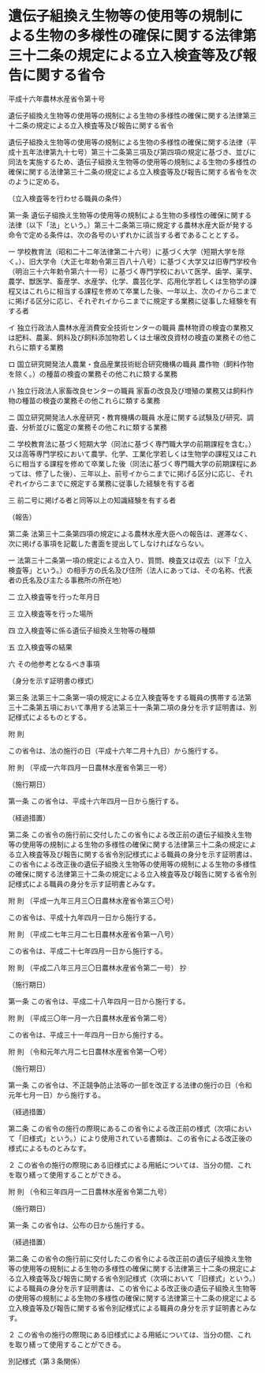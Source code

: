 # 遺伝子組換え生物等の使用等の規制による生物の多様性の確保に関する法律第三十二条の規定による立入検査等及び報告に関する省令

平成十六年農林水産省令第十号

遺伝子組換え生物等の使用等の規制による生物の多様性の確保に関する法律第三十二条の規定による立入検査等及び報告に関する省令

遺伝子組換え生物等の使用等の規制による生物の多様性の確保に関する法律（平成十五年法律第九十七号）第三十二条第三項及び第四項の規定に基づき、並びに同法を実施するため、遺伝子組換え生物等の使用等の規制による生物の多様性の確保に関する法律第三十二条の規定による立入検査等及び報告に関する省令を次のように定める。

（立入検査等を行わせる職員の条件）

第一条 遺伝子組換え生物等の使用等の規制による生物の多様性の確保に関する法律（以下「法」という。）第三十二条第三項に規定する農林水産大臣が発する命令で定める条件は、次の各号のいずれかに該当する者であることとする。

一 学校教育法（昭和二十二年法律第二十六号）に基づく大学（短期大学を除く。）、旧大学令（大正七年勅令第三百八十八号）に基づく大学又は旧専門学校令（明治三十六年勅令第六十一号）に基づく専門学校において医学、歯学、薬学、農学、獣医学、畜産学、水産学、化学、農芸化学、応用化学若しくは生物学の課程又はこれらに相当する課程を修めて卒業した後、一年以上、次のイからニまでに掲げる区分に応じ、それぞれイからニまでに規定する業務に従事した経験を有する者

イ 独立行政法人農林水産消費安全技術センターの職員 農林物資の検査の業務又は肥料、農薬、飼料及び飼料添加物若しくは土壌改良資材の検査の業務その他これらに類する業務

ロ 国立研究開発法人農業・食品産業技術総合研究機構の職員 農作物（飼料作物を除く。）の種苗の検査の業務その他これに類する業務

ハ 独立行政法人家畜改良センターの職員 家畜の改良及び増殖の業務又は飼料作物の種苗の検査の業務その他これらに類する業務

ニ 国立研究開発法人水産研究・教育機構の職員 水産に関する試験及び研究、調査、分析並びに鑑定の業務その他これに類する業務

二 学校教育法に基づく短期大学（同法に基づく専門職大学の前期課程を含む。）又は高等専門学校において農学、化学、工業化学若しくは生物学の課程又はこれらに相当する課程を修めて卒業した後（同法に基づく専門職大学の前期課程にあっては、修了した後）、三年以上、前号イからニまでに掲げる区分に応じ、それぞれイからニまでに規定する業務に従事した経験を有する者

三 前二号に掲げる者と同等以上の知識経験を有する者

（報告）

第二条 法第三十二条第四項の規定による農林水産大臣への報告は、遅滞なく、次に掲げる事項を記載した書面を提出してしなければならない。

一 法第三十二条第一項の規定による立入り、質問、検査又は収去（以下「立入検査等」という。）の相手方の氏名及び住所（法人にあっては、その名称、代表者の氏名及び主たる事務所の所在地）

二 立入検査等を行った年月日

三 立入検査等を行った場所

四 立入検査等に係る遺伝子組換え生物等の種類

五 立入検査等の結果

六 その他参考となるべき事項

（身分を示す証明書の様式）

第三条 法第三十二条第一項の規定による立入検査等をする職員の携帯する法第三十二条第五項において準用する法第三十一条第二項の身分を示す証明書は、別記様式によるものとする。

附 則

この省令は、法の施行の日（平成十六年二月十九日）から施行する。

附 則 （平成一六年四月一日農林水産省令第三一号）

（施行期日）

第一条 この省令は、平成十六年四月一日から施行する。

（経過措置）

第二条 この省令の施行前に交付したこの省令による改正前の遺伝子組換え生物等の使用等の規制による生物の多様性の確保に関する法律第三十二条の規定による立入検査等及び報告に関する省令別記様式による職員の身分を示す証明書は、この省令による改正後の遺伝子組換え生物等の使用等の規制による生物の多様性の確保に関する法律第三十二条の規定による立入検査等及び報告に関する省令別記様式による職員の身分を示す証明書とみなす。

附 則 （平成一九年三月三〇日農林水産省令第三〇号）

この省令は、平成十九年四月一日から施行する。

附 則 （平成二七年三月二七日農林水産省令第一八号）

この省令は、平成二十七年四月一日から施行する。

附 則 （平成二八年三月三〇日農林水産省令第二一号） 抄

（施行期日）

第一条 この省令は、平成二十八年四月一日から施行する。

附 則 （平成三〇年一月一六日農林水産省令第二号）

この省令は、平成三十一年四月一日から施行する。

附 則 （令和元年六月二七日農林水産省令第一〇号）

（施行期日）

第一条 この省令は、不正競争防止法等の一部を改正する法律の施行の日（令和元年七月一日）から施行する。

（経過措置）

第二条 この省令の施行の際現にあるこの省令による改正前の様式（次項において「旧様式」という。）により使用されている書類は、この省令による改正後の様式によるものとみなす。

２ この省令の施行の際現にある旧様式による用紙については、当分の間、これを取り繕って使用することができる。

附 則 （令和三年四月一二日農林水産省令第二九号）

（施行期日）

第一条 この省令は、公布の日から施行する。

（経過措置）

第二条 この省令の施行前に交付したこの省令による改正前の遺伝子組換え生物等の使用等の規制による生物の多様性の確保に関する法律第三十二条の規定による立入検査等及び報告に関する省令別記様式（次項において「旧様式」という。）による職員の身分を示す証明書は、この省令による改正後の遺伝子組換え生物等の使用等の規制による生物の多様性の確保に関する法律第三十二条の規定による立入検査等及び報告に関する省令別記様式による職員の身分を示す証明書とみなす。

２ この省令の施行の際現にある旧様式による用紙については、当分の間、これを取り繕って使用することができる。

別記様式（第３条関係）

[](/./pict/H16F17001000010_2105280805_001.pdf)
